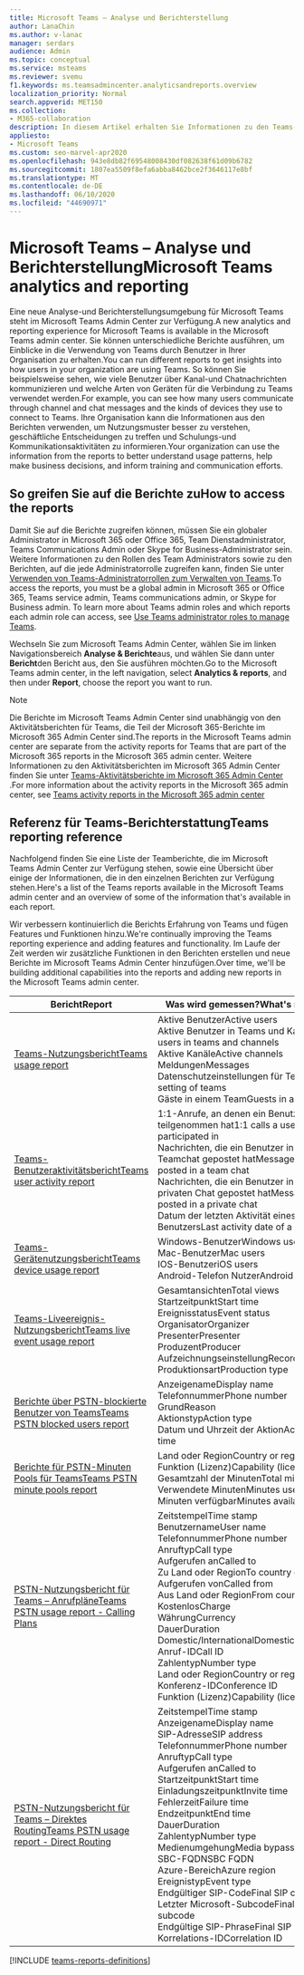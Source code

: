 ```yaml
---
title: Microsoft Teams – Analyse und Berichterstellung
author: LanaChin
ms.author: v-lanac
manager: serdars
audience: Admin
ms.topic: conceptual
ms.service: msteams
ms.reviewer: svemu
f1.keywords: ms.teamsadmincenter.analyticsandreports.overview
localization_priority: Normal
search.appverid: MET150
ms.collection:
- M365-collaboration
description: In diesem Artikel erhalten Sie Informationen zu den Teams-berichten, die im Microsoft Teams Admin Center zur Verfügung stehen.
appliesto:
- Microsoft Teams
ms.custom: seo-marvel-apr2020
ms.openlocfilehash: 943e8db82f69548008430df082638f61d09b6782
ms.sourcegitcommit: 1807ea5509f8efa6abba8462bce2f3646117e8bf
ms.translationtype: MT
ms.contentlocale: de-DE
ms.lasthandoff: 06/10/2020
ms.locfileid: "44690971"
---
```

# <a name="microsoft-teams-analytics-and-reporting"></a><span data-ttu-id="890f6-103">Microsoft Teams – Analyse und Berichterstellung</span><span class="sxs-lookup"><span data-stu-id="890f6-103">Microsoft Teams analytics and reporting</span></span>

<span data-ttu-id="890f6-104">Eine neue Analyse-und Berichterstellungsumgebung für Microsoft Teams steht im Microsoft Teams Admin Center zur Verfügung.</span><span class="sxs-lookup"><span data-stu-id="890f6-104">A new analytics and reporting experience for Microsoft Teams is available in the Microsoft Teams admin center.</span></span> <span data-ttu-id="890f6-105">Sie können unterschiedliche Berichte ausführen, um Einblicke in die Verwendung von Teams durch Benutzer in Ihrer Organisation zu erhalten.</span><span class="sxs-lookup"><span data-stu-id="890f6-105">You can run different reports to get insights into how users in your organization are using Teams.</span></span> <span data-ttu-id="890f6-106">So können Sie beispielsweise sehen, wie viele Benutzer über Kanal-und Chatnachrichten kommunizieren und welche Arten von Geräten für die Verbindung zu Teams verwendet werden.</span><span class="sxs-lookup"><span data-stu-id="890f6-106">For example, you can see how many users communicate through channel and chat messages and the kinds of devices they use to connect to Teams.</span></span> <span data-ttu-id="890f6-107">Ihre Organisation kann die Informationen aus den Berichten verwenden, um Nutzungsmuster besser zu verstehen, geschäftliche Entscheidungen zu treffen und Schulungs-und Kommunikationsaktivitäten zu informieren.</span><span class="sxs-lookup"><span data-stu-id="890f6-107">Your organization can use the information from the reports to better understand usage patterns, help make business decisions, and inform training and communication efforts.</span></span>

## <a name="how-to-access-the-reports"></a><span data-ttu-id="890f6-108">So greifen Sie auf die Berichte zu</span><span class="sxs-lookup"><span data-stu-id="890f6-108">How to access the reports</span></span>

<span data-ttu-id="890f6-109">Damit Sie auf die Berichte zugreifen können, müssen Sie ein globaler Administrator in Microsoft 365 oder Office 365, Team Dienstadministrator, Teams Communications Admin oder Skype for Business-Administrator sein. Weitere Informationen zu den Rollen des Team Administrators sowie zu den Berichten, auf die jede Administratorrolle zugreifen kann, finden Sie unter [Verwenden von Teams-Administratorrollen zum Verwalten von Teams](../using-admin-roles.md).</span><span class="sxs-lookup"><span data-stu-id="890f6-109">To access the reports, you must be a global admin in Microsoft 365 or Office 365, Teams service admin, Teams communications admin, or Skype for Business admin. To learn more about Teams admin roles and which reports each admin role can access, see [Use Teams administrator roles to manage Teams](../using-admin-roles.md).</span></span>

<span data-ttu-id="890f6-110">Wechseln Sie zum Microsoft Teams Admin Center, wählen Sie im linken Navigationsbereich **Analyse & Berichte**aus, und wählen Sie dann unter **Bericht**den Bericht aus, den Sie ausführen möchten.</span><span class="sxs-lookup"><span data-stu-id="890f6-110">Go to the Microsoft Teams admin center, in the left navigation, select **Analytics & reports**, and then under **Report**, choose the report you want to run.</span></span>

> [!NOTE]
> <span data-ttu-id="890f6-111">Die Berichte im Microsoft Teams Admin Center sind unabhängig von den Aktivitätsberichten für Teams, die Teil der Microsoft 365-Berichte im Microsoft 365 Admin Center sind.</span><span class="sxs-lookup"><span data-stu-id="890f6-111">The reports in the Microsoft Teams admin center are separate from the activity reports for Teams that are part of the Microsoft 365 reports in the Microsoft 365 admin center.</span></span> <span data-ttu-id="890f6-112">Weitere Informationen zu den Aktivitätsberichten im Microsoft 365 Admin Center finden Sie unter [Teams-Aktivitätsberichte im Microsoft 365 Admin Center](../teams-activity-reports.md) .</span><span class="sxs-lookup"><span data-stu-id="890f6-112">For more information about the activity reports in the Microsoft 365 admin center, see [Teams activity reports in the Microsoft 365 admin center](../teams-activity-reports.md)</span></span>

## <a name="teams-reporting-reference"></a><span data-ttu-id="890f6-113">Referenz für Teams-Berichterstattung</span><span class="sxs-lookup"><span data-stu-id="890f6-113">Teams reporting reference</span></span>

<span data-ttu-id="890f6-114">Nachfolgend finden Sie eine Liste der Teamberichte, die im Microsoft Teams Admin Center zur Verfügung stehen, sowie eine Übersicht über einige der Informationen, die in den einzelnen Berichten zur Verfügung stehen.</span><span class="sxs-lookup"><span data-stu-id="890f6-114">Here's a list of the Teams reports available in the Microsoft Teams admin center and an overview of some of the information that's available in each report.</span></span>

<span data-ttu-id="890f6-115">Wir verbessern kontinuierlich die Berichts Erfahrung von Teams und fügen Features und Funktionen hinzu.</span><span class="sxs-lookup"><span data-stu-id="890f6-115">We're continually improving the Teams reporting experience and adding features and functionality.</span></span> <span data-ttu-id="890f6-116">Im Laufe der Zeit werden wir zusätzliche Funktionen in den Berichten erstellen und neue Berichte im Microsoft Teams Admin Center hinzufügen.</span><span class="sxs-lookup"><span data-stu-id="890f6-116">Over time, we'll be building additional capabilities into the reports and adding new reports in the Microsoft Teams admin center.</span></span>

|<span data-ttu-id="890f6-117">Bericht</span><span class="sxs-lookup"><span data-stu-id="890f6-117">Report</span></span>  |<span data-ttu-id="890f6-118">Was wird gemessen?</span><span class="sxs-lookup"><span data-stu-id="890f6-118">What's measured?</span></span> |
|---------|---------|
|[<span data-ttu-id="890f6-119">Teams-Nutzungsbericht</span><span class="sxs-lookup"><span data-stu-id="890f6-119">Teams usage report</span></span>](teams-usage-report.md)  |  <span data-ttu-id="890f6-120">Aktive Benutzer</span><span class="sxs-lookup"><span data-stu-id="890f6-120">Active users</span></span><br/><span data-ttu-id="890f6-121">Aktive Benutzer in Teams und Kanälen</span><span class="sxs-lookup"><span data-stu-id="890f6-121">Active users in teams and channels</span></span><br/><span data-ttu-id="890f6-122">Aktive Kanäle</span><span class="sxs-lookup"><span data-stu-id="890f6-122">Active channels</span></span><br/><span data-ttu-id="890f6-123">Meldungen</span><span class="sxs-lookup"><span data-stu-id="890f6-123">Messages</span></span><br/><span data-ttu-id="890f6-124">Datenschutzeinstellungen für Teams</span><span class="sxs-lookup"><span data-stu-id="890f6-124">Privacy setting of  teams</span></span><br/><span data-ttu-id="890f6-125">Gäste in einem Team</span><span class="sxs-lookup"><span data-stu-id="890f6-125">Guests in a team</span></span>   |
|[<span data-ttu-id="890f6-126">Teams-Benutzeraktivitätsbericht</span><span class="sxs-lookup"><span data-stu-id="890f6-126">Teams user activity report</span></span>](user-activity-report.md)  |  <span data-ttu-id="890f6-127">1:1-Anrufe, an denen ein Benutzer teilgenommen hat</span><span class="sxs-lookup"><span data-stu-id="890f6-127">1:1 calls a user participated in</span></span><br/><span data-ttu-id="890f6-128">Nachrichten, die ein Benutzer in einem Teamchat gepostet hat</span><span class="sxs-lookup"><span data-stu-id="890f6-128">Messages a user posted in a team chat</span></span><br/><span data-ttu-id="890f6-129">Nachrichten, die ein Benutzer in einem privaten Chat gepostet hat</span><span class="sxs-lookup"><span data-stu-id="890f6-129">Messages a user posted in a private chat</span></span><br/><span data-ttu-id="890f6-130">Datum der letzten Aktivität eines Benutzers</span><span class="sxs-lookup"><span data-stu-id="890f6-130">Last activity date of a user</span></span>     |
|[<span data-ttu-id="890f6-131">Teams-Gerätenutzungsbericht</span><span class="sxs-lookup"><span data-stu-id="890f6-131">Teams device usage report</span></span>](device-usage-report.md)   |  <span data-ttu-id="890f6-132">Windows-Benutzer</span><span class="sxs-lookup"><span data-stu-id="890f6-132">Windows users</span></span><br/><span data-ttu-id="890f6-133">Mac-Benutzer</span><span class="sxs-lookup"><span data-stu-id="890f6-133">Mac users</span></span><br/><span data-ttu-id="890f6-134">IOS-Benutzer</span><span class="sxs-lookup"><span data-stu-id="890f6-134">iOS users</span></span><br/><span data-ttu-id="890f6-135">Android-Telefon Nutzer</span><span class="sxs-lookup"><span data-stu-id="890f6-135">Android phone users</span></span>     |
|[<span data-ttu-id="890f6-136">Teams-Liveereignis-Nutzungsbericht</span><span class="sxs-lookup"><span data-stu-id="890f6-136">Teams live event usage report</span></span>](teams-live-event-usage-report.md)   |  <span data-ttu-id="890f6-137">Gesamtansichten</span><span class="sxs-lookup"><span data-stu-id="890f6-137">Total views</span></span><br><span data-ttu-id="890f6-138">Startzeitpunkt</span><span class="sxs-lookup"><span data-stu-id="890f6-138">Start time</span></span><br><span data-ttu-id="890f6-139">Ereignisstatus</span><span class="sxs-lookup"><span data-stu-id="890f6-139">Event status</span></span><br><span data-ttu-id="890f6-140">Organisator</span><span class="sxs-lookup"><span data-stu-id="890f6-140">Organizer</span></span><br><span data-ttu-id="890f6-141">Presenter</span><span class="sxs-lookup"><span data-stu-id="890f6-141">Presenter</span></span><br><span data-ttu-id="890f6-142">Produzent</span><span class="sxs-lookup"><span data-stu-id="890f6-142">Producer</span></span><br><span data-ttu-id="890f6-143">Aufzeichnungseinstellung</span><span class="sxs-lookup"><span data-stu-id="890f6-143">Recording setting</span></span><br><span data-ttu-id="890f6-144">Produktionsart</span><span class="sxs-lookup"><span data-stu-id="890f6-144">Production type</span></span>    |
|[<span data-ttu-id="890f6-145">Berichte über PSTN-blockierte Benutzer von Teams</span><span class="sxs-lookup"><span data-stu-id="890f6-145">Teams PSTN blocked users report</span></span>](pstn-blocked-users-report.md)   |  <span data-ttu-id="890f6-146">Anzeigename</span><span class="sxs-lookup"><span data-stu-id="890f6-146">Display name</span></span><br><span data-ttu-id="890f6-147">Telefonnummer</span><span class="sxs-lookup"><span data-stu-id="890f6-147">Phone number</span></span><br><span data-ttu-id="890f6-148">Grund</span><span class="sxs-lookup"><span data-stu-id="890f6-148">Reason</span></span><br><span data-ttu-id="890f6-149">Aktionstyp</span><span class="sxs-lookup"><span data-stu-id="890f6-149">Action type</span></span><br><span data-ttu-id="890f6-150">Datum und Uhrzeit der Aktion</span><span class="sxs-lookup"><span data-stu-id="890f6-150">Action date and time</span></span>   |
|[<span data-ttu-id="890f6-151">Berichte für PSTN-Minuten Pools für Teams</span><span class="sxs-lookup"><span data-stu-id="890f6-151">Teams PSTN minute pools report</span></span>](pstn-minute-pools-report.md) |  <span data-ttu-id="890f6-152">Land oder Region</span><span class="sxs-lookup"><span data-stu-id="890f6-152">Country or region</span></span><br><span data-ttu-id="890f6-153">Funktion (Lizenz)</span><span class="sxs-lookup"><span data-stu-id="890f6-153">Capability (license)</span></span> <br><span data-ttu-id="890f6-154">Gesamtzahl der Minuten</span><span class="sxs-lookup"><span data-stu-id="890f6-154">Total minutes</span></span><br><span data-ttu-id="890f6-155">Verwendete Minuten</span><span class="sxs-lookup"><span data-stu-id="890f6-155">Minutes used</span></span><br><span data-ttu-id="890f6-156">Minuten verfügbar</span><span class="sxs-lookup"><span data-stu-id="890f6-156">Minutes available</span></span>|
|[<span data-ttu-id="890f6-157">PSTN-Nutzungsbericht für Teams – Anrufpläne</span><span class="sxs-lookup"><span data-stu-id="890f6-157">Teams PSTN usage report - Calling Plans</span></span>](pstn-usage-report.md#calling-plans)|  <span data-ttu-id="890f6-158">Zeitstempel</span><span class="sxs-lookup"><span data-stu-id="890f6-158">Time stamp</span></span><br><span data-ttu-id="890f6-159">Benutzername</span><span class="sxs-lookup"><span data-stu-id="890f6-159">User name</span></span><br><span data-ttu-id="890f6-160">Telefonnummer</span><span class="sxs-lookup"><span data-stu-id="890f6-160">Phone number</span></span><br><span data-ttu-id="890f6-161">Anruftyp</span><span class="sxs-lookup"><span data-stu-id="890f6-161">Call type</span></span> <br><span data-ttu-id="890f6-162">Aufgerufen an</span><span class="sxs-lookup"><span data-stu-id="890f6-162">Called to</span></span><br><span data-ttu-id="890f6-163">Zu Land oder Region</span><span class="sxs-lookup"><span data-stu-id="890f6-163">To country or region</span></span> <br><span data-ttu-id="890f6-164">Aufgerufen von</span><span class="sxs-lookup"><span data-stu-id="890f6-164">Called from</span></span> <br><span data-ttu-id="890f6-165">Aus Land oder Region</span><span class="sxs-lookup"><span data-stu-id="890f6-165">From country or region</span></span><br><span data-ttu-id="890f6-166">Kostenlos</span><span class="sxs-lookup"><span data-stu-id="890f6-166">Charge</span></span><br><span data-ttu-id="890f6-167">Währung</span><span class="sxs-lookup"><span data-stu-id="890f6-167">Currency</span></span><br><span data-ttu-id="890f6-168">Dauer</span><span class="sxs-lookup"><span data-stu-id="890f6-168">Duration</span></span><br><span data-ttu-id="890f6-169">Domestic/International</span><span class="sxs-lookup"><span data-stu-id="890f6-169">Domestic/International</span></span><br><span data-ttu-id="890f6-170">Anruf-ID</span><span class="sxs-lookup"><span data-stu-id="890f6-170">Call ID</span></span><br><span data-ttu-id="890f6-171">Zahlentyp</span><span class="sxs-lookup"><span data-stu-id="890f6-171">Number type</span></span><br><span data-ttu-id="890f6-172">Land oder Region</span><span class="sxs-lookup"><span data-stu-id="890f6-172">Country or region</span></span><br><span data-ttu-id="890f6-173">Konferenz-ID</span><span class="sxs-lookup"><span data-stu-id="890f6-173">Conference ID</span></span><br><span data-ttu-id="890f6-174">Funktion (Lizenz)</span><span class="sxs-lookup"><span data-stu-id="890f6-174">Capability (license)</span></span>|
|[<span data-ttu-id="890f6-175">PSTN-Nutzungsbericht für Teams – Direktes Routing</span><span class="sxs-lookup"><span data-stu-id="890f6-175">Teams PSTN usage report - Direct Routing</span></span>](pstn-usage-report.md#direct-routing)  |  <span data-ttu-id="890f6-176">Zeitstempel</span><span class="sxs-lookup"><span data-stu-id="890f6-176">Time stamp</span></span><br><span data-ttu-id="890f6-177">Anzeigename</span><span class="sxs-lookup"><span data-stu-id="890f6-177">Display name</span></span><br><span data-ttu-id="890f6-178">SIP-Adresse</span><span class="sxs-lookup"><span data-stu-id="890f6-178">SIP address</span></span><br><span data-ttu-id="890f6-179">Telefonnummer</span><span class="sxs-lookup"><span data-stu-id="890f6-179">Phone number</span></span> <br><span data-ttu-id="890f6-180">Anruftyp</span><span class="sxs-lookup"><span data-stu-id="890f6-180">Call type</span></span><br><span data-ttu-id="890f6-181">Aufgerufen an</span><span class="sxs-lookup"><span data-stu-id="890f6-181">Called to</span></span><br><span data-ttu-id="890f6-182">Startzeitpunkt</span><span class="sxs-lookup"><span data-stu-id="890f6-182">Start time</span></span><br><span data-ttu-id="890f6-183">Einladungszeitpunkt</span><span class="sxs-lookup"><span data-stu-id="890f6-183">Invite time</span></span><br><span data-ttu-id="890f6-184">Fehlerzeit</span><span class="sxs-lookup"><span data-stu-id="890f6-184">Failure time</span></span><br><span data-ttu-id="890f6-185">Endzeitpunkt</span><span class="sxs-lookup"><span data-stu-id="890f6-185">End time</span></span><br><span data-ttu-id="890f6-186">Dauer</span><span class="sxs-lookup"><span data-stu-id="890f6-186">Duration</span></span><br><span data-ttu-id="890f6-187">Zahlentyp</span><span class="sxs-lookup"><span data-stu-id="890f6-187">Number type</span></span><br><span data-ttu-id="890f6-188">Medienumgehung</span><span class="sxs-lookup"><span data-stu-id="890f6-188">Media bypass</span></span><br><span data-ttu-id="890f6-189">SBC-FQDN</span><span class="sxs-lookup"><span data-stu-id="890f6-189">SBC FQDN</span></span><br><span data-ttu-id="890f6-190">Azure-Bereich</span><span class="sxs-lookup"><span data-stu-id="890f6-190">Azure region</span></span><br><span data-ttu-id="890f6-191">Ereignistyp</span><span class="sxs-lookup"><span data-stu-id="890f6-191">Event type</span></span><br><span data-ttu-id="890f6-192">Endgültiger SIP-Code</span><span class="sxs-lookup"><span data-stu-id="890f6-192">Final SIP code</span></span><br><span data-ttu-id="890f6-193">Letzter Microsoft-Subcode</span><span class="sxs-lookup"><span data-stu-id="890f6-193">Final Microsoft subcode</span></span><br><span data-ttu-id="890f6-194">Endgültige SIP-Phrase</span><span class="sxs-lookup"><span data-stu-id="890f6-194">Final SIP phrase</span></span><br><span data-ttu-id="890f6-195">Korrelations-ID</span><span class="sxs-lookup"><span data-stu-id="890f6-195">Correlation ID</span></span>  |

[!INCLUDE [teams-reports-definitions](../includes/teams-reports-definitions.md)]

